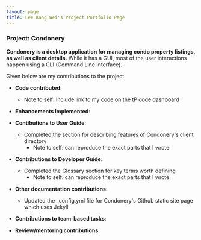 ```yaml
---
layout: page
title: Lee Kang Wei's Project Portfolio Page
---
```


### Project: Condonery

**Condonery is a desktop application for managing condo property listings, as well as client details.** While it has a GUI, most of the user interactions happen using a CLI (Command Line Interface).

Given below are my contributions to the project.

* **Code contributed**:
  * Note to self: Include link to my code on the tP code dashboard

* **Enhancements implemented**:

* **Contibutions to User Guide**:
  * Completed the section for describing features of Condonery's client directory
    * Note to self: can reproduce the exact parts that I wrote

* **Contributions to Developer Guide**:
  * Completed the Glossary section for key terms worth defining
    * Note to self: can reproduce the exact parts that I wrote

* **Other documentation contributions**:
  * Updated the \_config.yml file for Condonery's Github static site page which uses Jekyll

* **Contributions to team-based tasks**:

* **Review/mentoring contributions**:
